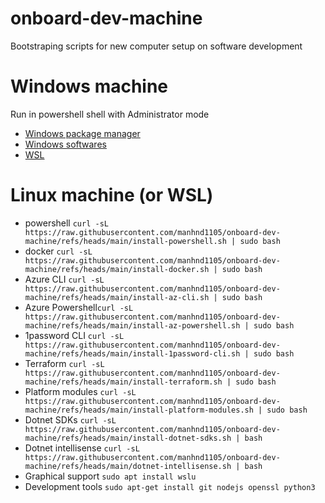 # onboard-dev-machine
Bootstraping scripts for new computer setup on software development

# Windows machine
Run in powershell shell with Administrator mode
- [Windows package manager](./install-chocolatey.ps1)
- [Windows softwares](install-windows-softwares.ps1)
- [WSL](install-wsl.ps1)

# Linux machine (or WSL)
- powershell `curl -sL https://raw.githubusercontent.com/manhnd1105/onboard-dev-machine/refs/heads/main/install-powershell.sh | sudo bash`
- docker `curl -sL https://raw.githubusercontent.com/manhnd1105/onboard-dev-machine/refs/heads/main/install-docker.sh | sudo bash`
- Azure CLI `curl -sL https://raw.githubusercontent.com/manhnd1105/onboard-dev-machine/refs/heads/main/install-az-cli.sh | sudo bash`
- Azure Powershell`curl -sL https://raw.githubusercontent.com/manhnd1105/onboard-dev-machine/refs/heads/main/install-az-powershell.sh | sudo bash`
- 1password CLI `curl -sL https://raw.githubusercontent.com/manhnd1105/onboard-dev-machine/refs/heads/main/install-1password-cli.sh | sudo bash`
- Terraform `curl -sL https://raw.githubusercontent.com/manhnd1105/onboard-dev-machine/refs/heads/main/install-terraform.sh | sudo bash`
- Platform modules `curl -sL https://raw.githubusercontent.com/manhnd1105/onboard-dev-machine/refs/heads/main/install-platform-modules.sh | sudo bash`
- Dotnet SDKs `curl -sL https://raw.githubusercontent.com/manhnd1105/onboard-dev-machine/refs/heads/main/install-dotnet-sdks.sh | bash`
- Dotnet intellisense `curl -sL https://raw.githubusercontent.com/manhnd1105/onboard-dev-machine/refs/heads/main/dotnet-intellisense.sh | bash`
- Graphical support `sudo apt install wslu`
- Development tools `sudo apt-get install git nodejs openssl python3`

